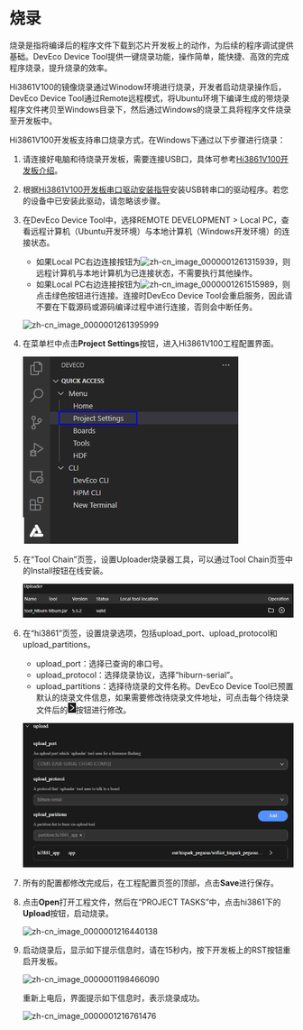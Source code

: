 # 烧录


烧录是指将编译后的程序文件下载到芯片开发板上的动作，为后续的程序调试提供基础。DevEco Device Tool提供一键烧录功能，操作简单，能快捷、高效的完成程序烧录，提升烧录的效率。

Hi3861V100的镜像烧录通过Winodow环境进行烧录，开发者启动烧录操作后，DevEco Device Tool通过Remote远程模式，将Ubuntu环境下编译生成的带烧录程序文件拷贝至Windows目录下，然后通过Windows的烧录工具将程序文件烧录至开发板中。

Hi3861V100开发板支持串口烧录方式，在Windows下通过以下步骤进行烧录：


1. 请连接好电脑和待烧录开发板，需要连接USB口，具体可参考[Hi3861V100开发板介绍](https://gitee.com/openharmony/docs/blob/master/zh-cn/device-dev/quick-start/quickstart-lite-introduction-hi3861.md)。

2. 根据[Hi3861V100开发板串口驱动安装指导](https://gitee.com/link?target=https%3A%2F%2Fdevice.harmonyos.com%2Fcn%2Fdocs%2Fdocumentation%2Fguide%2Fhi3861-drivers-0000001058153433)安装USB转串口的驱动程序。若您的设备中已安装此驱动，请忽略该步骤。

3. 在DevEco Device Tool中，选择REMOTE DEVELOPMENT &gt; Local PC，查看远程计算机（Ubuntu开发环境）与本地计算机（Windows开发环境）的连接状态。
   - 如果Local PC右边连接按钮为![zh-cn_image_0000001261315939](figures/zh-cn_image_0000001261315939.png)，则远程计算机与本地计算机为已连接状态，不需要执行其他操作。
   - 如果Local PC右边连接按钮为![zh-cn_image_0000001261515989](figures/zh-cn_image_0000001261515989.png)，则点击绿色按钮进行连接。连接时DevEco Device Tool会重启服务，因此请不要在下载源码或源码编译过程中进行连接，否则会中断任务。

   ![zh-cn_image_0000001261395999](figures/zh-cn_image_0000001261395999.png)

4. 在菜单栏中点击**Project Settings**按钮，进入Hi3861V100工程配置界面。

   ![zh-cn_image_0000001333802045.png](figures/zh-cn_image_0000001333802045.png)

5. 在“Tool Chain”页签，设置Uploader烧录器工具，可以通过Tool Chain页签中的Install按钮在线安装。

   ![zh-cn_image_0000001198943768](figures/zh-cn_image_0000001198943768.png)

6. 在“hi3861”页签，设置烧录选项，包括upload_port、upload_protocol和upload_partitions。
   - upload_port：选择已查询的串口号。
   - upload_protocol：选择烧录协议，选择“hiburn-serial”。
   - upload_partitions：选择待烧录的文件名称。DevEco Device Tool已预置默认的烧录文件信息，如果需要修改待烧录文件地址，可点击每个待烧录文件后的![zh-cn_image_0000001333642545.png](figures/zh-cn_image_0000001333642545.png)按钮进行修改。

   ![zh-cn_image_0000001243704061](figures/zh-cn_image_0000001243704061.png)

7. 所有的配置都修改完成后，在工程配置页签的顶部，点击**Save**进行保存。

8. 点击**Open**打开工程文件，然后在“PROJECT TASKS”中，点击hi3861下的**Upload**按钮，启动烧录。

   ![zh-cn_image_0000001216440138](figures/zh-cn_image_0000001216440138.png)

9. 启动烧录后，显示如下提示信息时，请在15秒内，按下开发板上的RST按钮重启开发板。

    ![zh-cn_image_0000001198466090](figures/zh-cn_image_0000001198466090.png)

   重新上电后，界面提示如下信息时，表示烧录成功。
   
   ![zh-cn_image_0000001216761476](figures/zh-cn_image_0000001216761476.png)
